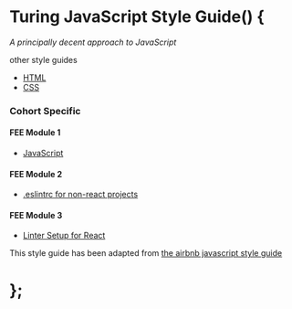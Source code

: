 # Turing JavaScript Style Guide() {

*A principally decent approach to JavaScript*

other style guides

  - [HTML](https://github.com/turingschool-examples/html)
  - [CSS](https://github.com/turingschool-examples/css)

### Cohort Specific

#### FEE Module 1

  - [JavaScript](es5/)

#### FEE Module 2

  - [.eslintrc for non-react projects](linters/module-2/non-react/.eslintrc)

#### FEE Module 3

  - [Linter Setup for React](linters/module-3/linter-setup.md)

This style guide has been adapted from [the airbnb javascript style guide](https://github.com/airbnb/javascript)

# };
